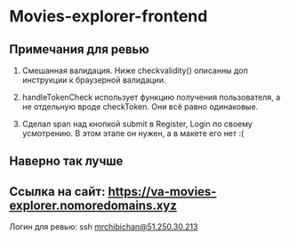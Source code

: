 # Movies-explorer-frontend

## Примечания для ревью

1. Смешанная валидация. Ниже checkvalidity() описанны доп инструкции к браузерной валидации.

2. handleTokenCheck использует функцию получения пользователя, а не отдельную вроде checkToken. Они всё равно одинаковые.

3. Сделал span над кнопкой submit в Register, Login по своему усмотрению. В этом этапе он нужен, а в макете его нет :(

## Наверно так лучше



## Ссылка на сайт: https://va-movies-explorer.nomoredomains.xyz

Логин для ревью: ssh mrchibichan@51.250.30.213
